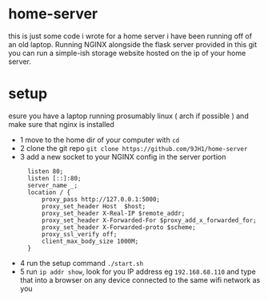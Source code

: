 # home-server
this is just some code i wrote for a home server i have been running off of an old laptop. Running NGINX alongside the flask server provided in this git you can run a simple-ish storage website hosted on the ip of your home server.
# setup
esure you have a laptop running prosumably linux ( arch if possible ) and make sure that nginx is installed
- 1 move to the home dir of your computer with ```cd```
- 2 clone the git repo ```git clone https://github.com/9JH1/home-server```
- 3 add a new socket to your NGINX config in the server portion
  ```
    listen 80;
    listen [::]:80;
    server_name _;
    location / {
        proxy_pass http://127.0.0.1:5000;
        proxy_set_header Host  $host;
        proxy_set_header X-Real-IP $remote_addr;
        proxy_set_header X-Forwarded-For $proxy_add_x_forwarded_for;
        proxy_set_header X-Forwarded-proto $scheme;
        proxy_ssl_verify off;
        client_max_body_size 1000M;
    }
  ```
- 4 run the setup command ```./start.sh```
- 5 run ```ip addr show```, look for you IP address eg ```192.168.68.110``` and type that into a browser on any device connected to the same wifi network as you
